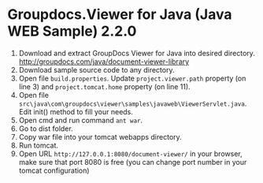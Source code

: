 Groupdocs.Viewer for Java (Java WEB Sample) 2.2.0
=================================================

1. Download and extract GroupDocs Viewer for Java into desired directory. http://groupdocs.com/java/document-viewer-library
2. Download sample source code to any directory.
3. Open file `build.properties`. Update `project.viewer.path` property (on line 3) and `project.tomcat.home` property (on line 11).
4. Open file `src\java\com\groupdocs\viewer\samples\javaweb\ViewerServlet.java`. Edit init() method to fill your needs.
5. Open cmd and run command `ant war`.
6. Go to dist folder.
7. Copy war file into your tomcat webapps directory.
8. Run tomcat.
9. Open URL `http://127.0.0.1:8080/document-viewer/` in your browser, make sure that port 8080 is free (you can change port number in your tomcat configuration)
